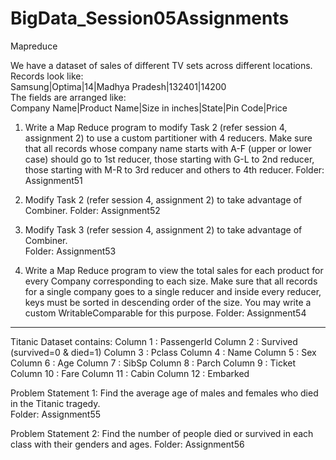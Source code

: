 # BigData_Session05Assignments
Mapreduce

We have a dataset of sales of different TV sets across different locations. Records look like:  
Samsung|Optima|14|Madhya Pradesh|132401|14200  
The fields are arranged like:  
Company Name|Product Name|Size in inches|State|Pin Code|Price  

1. Write a Map Reduce program to modify Task 2 (refer session 4, assignment 2) to use a custom partitioner with 4 reducers.
   Make sure that all records whose company name starts with A-F (upper or lower case) should go to 1st reducer,
   those starting with G-L to 2nd reducer, those starting with M-R to 3rd reducer and others to 4th reducer.
   Folder: Assignment51
   
2. Modify Task 2 (refer session 4, assignment 2) to take advantage of Combiner.
   Folder: Assignment52

3. Modify Task 3 (refer session 4, assignment 2) to take advantage of Combiner.  
   Folder: Assignment53
   
4. Write a Map Reduce program to view the total sales for each product for every Company corresponding to each size.
   Make sure that all records for a single company goes to a single reducer and inside every reducer,
   keys must be sorted in descending order of the size. 
   You may write a custom WritableComparable for this purpose.
   Folder: Assignment54
   
-----------------------------------------------------------------------------------------------------------------------------------
Titanic Dataset contains:
Column 1 : PassengerId 
Column 2 : Survived  (survived=0 & died=1) 
Column 3 : Pclass 
Column 4 : Name 
Column 5 : Sex 
Column 6 : Age 
Column 7 : SibSp 
Column 8 : Parch 
Column 9 : Ticket 
Column 10 : Fare 
Column 11 : Cabin 
Column 12 : Embarked 

Problem Statement 1: 
Find the average age of males and females who died in the Titanic tragedy.   
   Folder: Assignment55
   
Problem Statement 2: 
Find the number of people died or survived in each class with their genders and ages.
   Folder: Assignment56

